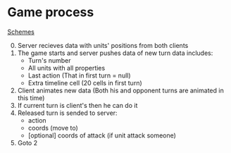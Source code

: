 Game process
============
[Schemes](https://github.com/ElusiveSpirit/2016_2_ProgressiveTeam/blob/master/api/game_schemes.md)  
  
0. Server recieves data with units' positions from both clients
1. The game starts and server pushes data of new turn
   data includes:
     - Turn's number
     - All units with all properties
     - Last action (That in first turn = null)
     - Extra timeline cell (20 cells in first turn)
2. Client animates new data (Both his and opponent turns are animated in this time)
3. If current turn is client's then he can do it
4. Released turn is sended to server:
     - action
     - coords (move to)
     - [optional] coords of attack (if unit attack someone)
5. Goto 2

